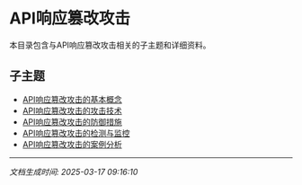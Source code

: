 # API响应篡改攻击

本目录包含与API响应篡改攻击相关的子主题和详细资料。

## 子主题

- [API响应篡改攻击的基本概念](api-response-tampering/basic-concepts.md)
- [API响应篡改攻击的攻击技术](api-response-tampering/attack-techniques.md)
- [API响应篡改攻击的防御措施](api-response-tampering/defense-measures.md)
- [API响应篡改攻击的检测与监控](api-response-tampering/detection-monitoring.md)
- [API响应篡改攻击的案例分析](api-response-tampering/case-studies.md)

---

*文档生成时间: 2025-03-17 09:16:10*
